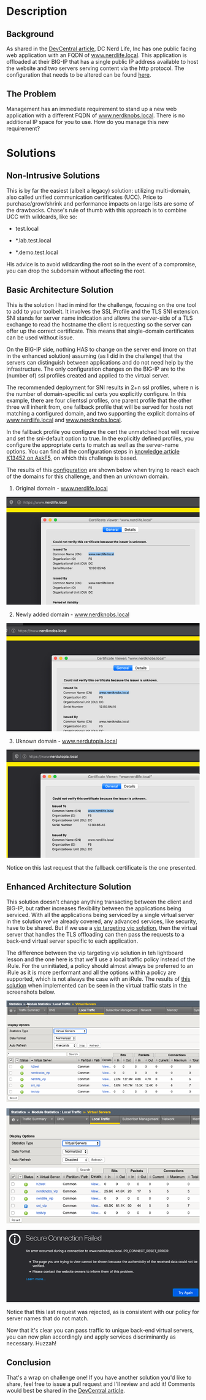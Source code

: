Description
===========

Background
----------

As shared in the [DevCentral article](https://devcentral.f5.com/s/articles/Project-Chain-Links-Introduction), 
DC Nerd Life, Inc has one public facing web application with an FQDN 
of www.nerdlife.local. This application is offloaded at their BIG-IP 
that has a single public IP address available to host the website and 
two servers serving content via the http protocol. The configuration
that needs to be altered can be found [here](before.txt).

The Problem
-----------

Management has an immediate requirement to stand up a new web
application with a different FQDN of www.nerdknobs.local. There is no
additional IP space for you to use. How do you manage this new
requirement?

Solutions
=========

Non-Intrusive Solutions
-----------------------

This is by far the easiest (albeit a legacy) solution: utilizing
multi-domain, also called unified communication certificates (UCC).
Price to purchase/grow/shrink and performance impacts on large lists are
some of the drawbacks. Chase's rule of thumb with this approach is to
combine UCC with wildcards, like so:

-   test.local

-   \*.lab.test.local

-   \*.demo.test.local

His advice is to avoid wildcarding the root so in the event of a
compromise, you can drop the subdomain without affecting the root.

Basic Architecture Solution
---------------------------

This is the solution I had in mind for the challenge, focusing on the
one tool to add to your toolbelt. It involves the SSL Profile and the
TLS SNI extension. SNI stands for server name indication and allows the
server-side of a TLS exchange to read the hostname the client is
requesting so the server can offer up the correct certificate. This
means that single-domain certificates can be used without issue.

On the BIG-IP side, nothing HAS to change on the server end (more on
that in the enhanced solution) assuming (as I did in the challenge) that
the servers can distinguish between applications and do not need help by
the infrastructure. The only configuration changes on the BIG-IP are to
the (number of) ssl profiles created and applied to the virtual server.

The recommended deployment for SNI results in 2+n ssl profiles, where n
is the number of domain-specific ssl certs you explicitly configure. In
this example, there are four clientssl profiles, one parent profile that
the other three will inherit from, one fallback profile that will be
served for hosts not matching a configured domain, and two supporting
the explicit domains of www.nerdlife.local
and www.nerdknobs.local. 

In the fallback
profile you configure the cert the unmatched host will receive and set
the sni-default option to true. In the explicitly defined profiles, you
configure the appropriate certs to match as well as the server-name
options. You can find all the configuration steps in [knowledge article
K13452 on AskF5](https://support.f5.com/csp/article/K13452), on which
this challenge is based.

The results of this [configuration](after.txt) are shown below when trying 
to reach each of the domains for this challenge, and then an unknown domain.

1.   Original domain - www.nerdlife.local

![www.nerdlife.local request](img/sni1.png)

2.   Newly added domain - www.nerdknobs.local

![www.nerdknobs.local request](img/sni2.png)

3.   Uknown domain - www.nerdutopia.local

![www.nerdutopia.local request](img/sni3.png)

Notice on this last request that the fallback certificate is the one presented.

Enhanced Architecture Solution
------------------------------

This solution doesn't change anything transacting between the client and BIG-IP, 
but rather increases flexibility between the applications being serviced. With all
the applications being serviced by a single virtual server in the solution we've
already covered, any advanced services, like security, have to be shared. But if
we use a [vip targeting vip solution](https://devcentral.f5.com/s/articles/lightboard-lessons-vip-targeting-vip), 
then the virtual server that handles the TLS offloading can then pass the requests 
to a back-end virtual server specific to each application. 

The difference between 
the vip targeting vip solution in teh lightboard lesson and the one here is that 
we'll use a local traffic policy instead of the iRule. For the uninitiated, a policy
should almost always be preferred to an iRule as it is more performant and all the
options within a policy are supported, which is not always the case with an iRule. The
results of [this solution](after_enhanced.txt) when implemented can be seen in the virtual traffic stats in
the screenshots below.

![www.nerdlife.local request](img/sni_nerdlife.png)

![www.nerdknobs.local request](img/sni_nerdknobs.png)

![www.nerdutopia.local request](img/sni_nerdutopia.png)

Notice that this last request was rejected, as is consistent with our policy for server
names that do not match.

Now that it's clear you can pass traffic to unique back-end virtual servers, you can now
plan accordingly and apply services discriminantly as necessary. Huzzah!

Conclusion
----------

That's a wrap on challenge one! If you have another solution you'd like to share, 
feel free to issue a pull request and I'll review and add it! Comments would best 
be shared in the [DevCentral article](https://devcentral.f5.com/s/articles/Project-Chain-Links-Introduction).
